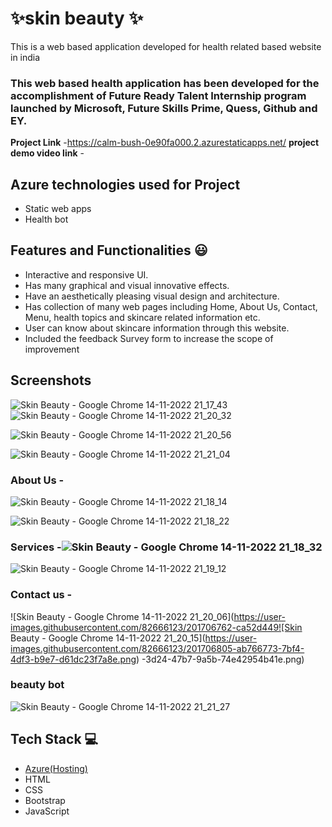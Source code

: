 # ✨skin beauty ✨

This is a web based application developed for health related based website in india

### This web based health application has been developed for the accomplishment of Future Ready Talent Internship program launched by Microsoft, Future Skills Prime, Quess, Github and EY.


**Project Link** -https://calm-bush-0e90fa000.2.azurestaticapps.net/
**project demo video link** - 

## Azure technologies used for Project

- Static web apps
- Health bot

## Features and Functionalities 😃

- Interactive and responsive UI.
- Has many graphical and visual innovative effects.
- Have an aesthetically pleasing visual design and architecture.
- Has collection of many web pages including Home, About Us, Contact, Menu, health topics and skincare related information etc.
- User can know about skincare information through this website.
- Included the feedback Survey form to increase the scope of improvement 

## Screenshots

![Skin Beauty - Google Chrome 14-11-2022 21_17_43](https://user-images.githubusercontent.com/82666123/201706252-e9bdec48-59de-42ce-bd05-d3cffb16da4b.png)
![Skin Beauty - Google Chrome 14-11-2022 21_20_32](https://user-images.githubusercontent.com/82666123/201706988-3335f2e5-d4a5-4d36-827c-ffc781735924.png)


![Skin Beauty - Google Chrome 14-11-2022 21_20_56](https://user-images.githubusercontent.com/82666123/201707020-adb0bc19-825f-4d97-96d2-e0533e275cfc.png)

   
![Skin Beauty - Google Chrome 14-11-2022 21_21_04](https://user-images.githubusercontent.com/82666123/201707164-04d37d25-cdef-4874-9071-9f044c77e2a2.png)

### About Us -
![Skin Beauty - Google Chrome 14-11-2022 21_18_14](https://user-images.githubusercontent.com/82666123/201706439-4352fd82-3046-47bd-8fab-0488fa906666.png)

![Skin Beauty - Google Chrome 14-11-2022 21_18_22](https://user-images.githubusercontent.com/82666123/201706582-ef8c5fbc-5549-40ef-9689-1840426e9233.png)


### Services -![Skin Beauty - Google Chrome 14-11-2022 21_18_32](https://user-images.githubusercontent.com/82666123/201706665-0305935d-cc15-451a-af53-2ad8812e6697.png)


![Skin Beauty - Google Chrome 14-11-2022 21_19_12](https://user-images.githubusercontent.com/82666123/201706707-0095bbbd-e769-46c1-ac62-b7a134bc51c8.png)


### Contact us -

![Skin Beauty - Google Chrome 14-11-2022 21_20_06](https://user-images.githubusercontent.com/82666123/201706762-ca52d449![Skin Beauty - Google Chrome 14-11-2022 21_20_15](https://user-images.githubusercontent.com/82666123/201706805-ab766773-7bf4-4df3-b9e7-d61dc23f7a8e.png)
-3d24-47b7-9a5b-74e42954b41e.png)


### beauty bot

![Skin Beauty - Google Chrome 14-11-2022 21_21_27](https://user-images.githubusercontent.com/82666123/201706892-9f1ea6d5-7c54-4168-b295-77733e7edc16.png)



## Tech Stack 💻

- [Azure(Hosting)](https://azure.microsoft.com/en-in/features/azure-portal/)
- HTML
- CSS
- Bootstrap
- JavaScript
